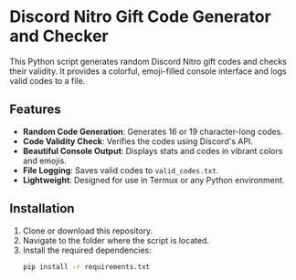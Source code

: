 # Discord Nitro Gift Code Generator and Checker

This Python script generates random Discord Nitro gift codes and checks their validity. It provides a colorful, emoji-filled console interface and logs valid codes to a file.

## Features
- **Random Code Generation**: Generates 16 or 19 character-long codes.
- **Code Validity Check**: Verifies the codes using Discord's API.
- **Beautiful Console Output**: Displays stats and codes in vibrant colors and emojis.
- **File Logging**: Saves valid codes to `valid_codes.txt`.
- **Lightweight**: Designed for use in Termux or any Python environment.

## Installation

1. Clone or download this repository.
2. Navigate to the folder where the script is located.
3. Install the required dependencies:
   ```bash
   pip install -r requirements.txt
   
